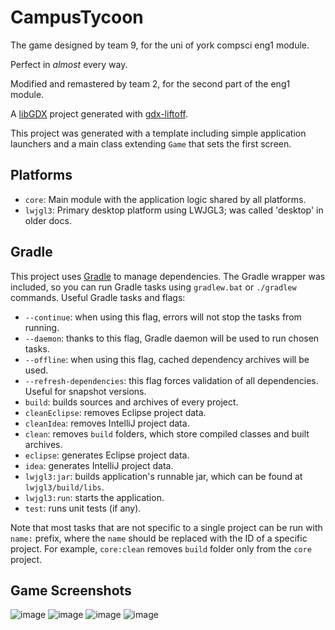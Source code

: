 # CampusTycoon

The game designed by team 9, for the uni of york compsci eng1 module.

Perfect in *almost* every way.

Modified and remastered by team 2, for the second part of the eng1 module.


A [libGDX](https://libgdx.com/) project generated with [gdx-liftoff](https://github.com/libgdx/gdx-liftoff).

This project was generated with a template including simple application launchers and a main class extending `Game` that sets the first screen.

## Platforms

- `core`: Main module with the application logic shared by all platforms.
- `lwjgl3`: Primary desktop platform using LWJGL3; was called 'desktop' in older docs.

## Gradle

This project uses [Gradle](https://gradle.org/) to manage dependencies.
The Gradle wrapper was included, so you can run Gradle tasks using `gradlew.bat` or `./gradlew` commands.
Useful Gradle tasks and flags:

- `--continue`: when using this flag, errors will not stop the tasks from running.
- `--daemon`: thanks to this flag, Gradle daemon will be used to run chosen tasks.
- `--offline`: when using this flag, cached dependency archives will be used.
- `--refresh-dependencies`: this flag forces validation of all dependencies. Useful for snapshot versions.
- `build`: builds sources and archives of every project.
- `cleanEclipse`: removes Eclipse project data.
- `cleanIdea`: removes IntelliJ project data.
- `clean`: removes `build` folders, which store compiled classes and built archives.
- `eclipse`: generates Eclipse project data.
- `idea`: generates IntelliJ project data.
- `lwjgl3:jar`: builds application's runnable jar, which can be found at `lwjgl3/build/libs`.
- `lwjgl3:run`: starts the application.
- `test`: runs unit tests (if any).

Note that most tasks that are not specific to a single project can be run with `name:` prefix, where the `name` should be replaced with the ID of a specific project.
For example, `core:clean` removes `build` folder only from the `core` project.

## Game Screenshots
![image](https://github.com/user-attachments/assets/02f9dddc-f6fa-43ba-af42-491107ea2da4)
![image](https://github.com/user-attachments/assets/a4ff031e-7a1b-497c-a57e-03254ee72a91)
![image](https://github.com/user-attachments/assets/6f498c07-1a5f-48f1-b82a-65de008e94ac)
![image](https://github.com/user-attachments/assets/517e1d99-548a-42a9-a35a-6eeda21af39d)